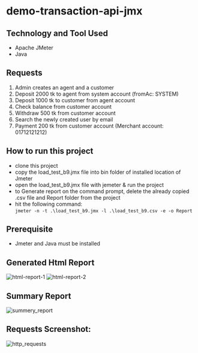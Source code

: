 
# demo-transaction-api-jmx

## Technology and Tool Used
- Apache JMeter
- Java

## Requests
1. Admin creates an agent and a customer
2. Deposit 2000 tk to agent from system account (fromAc: SYSTEM)
3. Deposit 1000 tk to customer from agent account
4. Check balance from customer account
5. Withdraw 500 tk from customer account
6. Search the newly created user by email
7. Payment 200 tk from customer account (Merchant account: 01712121212)

## How to run this project
- clone this project
- copy the load_test_b9.jmx file into bin folder of installed location of Jmeter
- open the load_test_b9.jmx file with jemeter & run the project
- to Generate report on the command prompt, delete the already copied .csv file and Report folder from the project
- hit the following command:  
  `jmeter -n -t .\load_test_b9.jmx -l .\load_test_b9.csv -e -o Report`

## Prerequisite
- Jmeter and Java must be installed

## Generated Html Report
![html-report-1](https://github.com/touhid-96/demo-transaction-api-jmeter/assets/29010371/cc89cb96-5efb-4eff-be03-9e83b56aa0db)
![html-report-2](https://github.com/touhid-96/demo-transaction-api-jmeter/assets/29010371/58dabbda-b411-47b4-bd37-68afeca30faa)

## Summary Report
![summery_report](https://github.com/touhid-96/demo-transaction-api-jmeter/assets/29010371/4e536c0c-5b47-404b-988f-6d00a2f84c4c)

## Requests Screenshot:
![http_requests](https://github.com/touhid-96/demo-transaction-api-jmeter/assets/29010371/20bf5f6c-c181-4b0a-bfab-674fcc2bba97)
